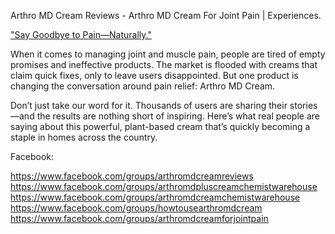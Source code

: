 Arthro MD Cream Reviews - Arthro MD Cream For Joint Pain | Experiences.

[ "Say Goodbye to Pain—Naturally."](https://www.offerplox.com/wellness/arthro-md-cream-reviews/)

When it comes to managing joint and muscle pain, people are tired of empty promises and ineffective products. The market is flooded with creams that claim quick fixes, only to leave users disappointed. But one product is changing the conversation around pain relief: Arthro MD Cream.

Don’t just take our word for it. Thousands of users are sharing their stories—and the results are nothing short of inspiring. Here’s what real people are saying about this powerful, plant-based cream that’s quickly becoming a staple in homes across the country.

Facebook:

https://www.facebook.com/groups/arthromdcreamreviews
https://www.facebook.com/groups/arthromdpluscreamchemistwarehouse
https://www.facebook.com/groups/arthromdcreamchemistwarehouse
https://www.facebook.com/groups/howtousearthromdcream
https://www.facebook.com/groups/arthromdcreamforjointpain
